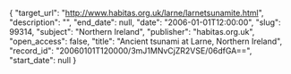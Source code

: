 {
  "target_url": "http://www.habitas.org.uk/larne/larnetsunamite.html", 
  "description": "", 
  "end_date": null, 
  "date": "2006-01-01T12:00:00", 
  "slug": 99314, 
  "subject": "Northern Ireland", 
  "publisher": "habitas.org.uk", 
  "open_access": false, 
  "title": "Ancient tsunami at Larne, Northern Ireland", 
  "record_id": "20060101T120000/3mJ1MNvCjZR2VSE/06dfGA==", 
  "start_date": null
}

